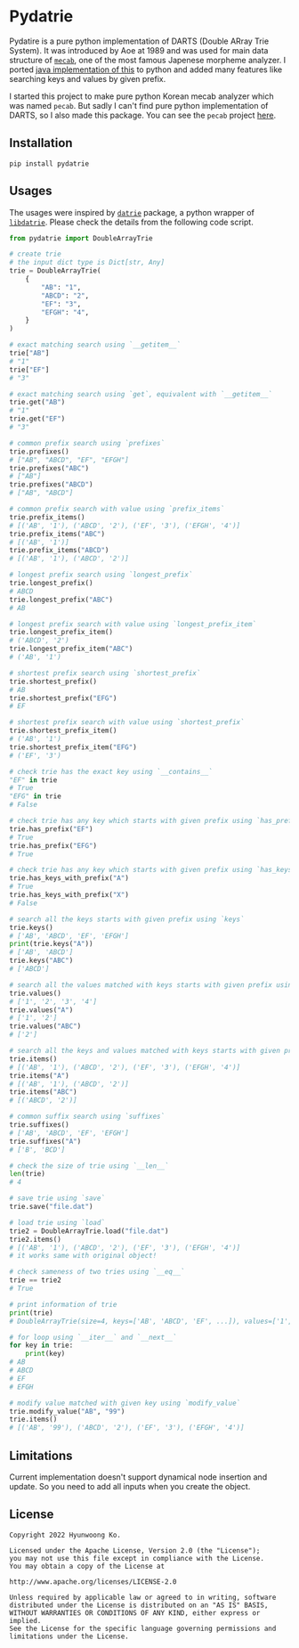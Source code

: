 # Pydatrie
Pydatire is a pure python implementation of DARTS (Double ARray Trie System). 
It was introduced by Aoe at 1989 and was used for main data structure of [`mecab`](https://github.com/taku910/mecab), one of the most famous Japenese morpheme analyzer.
I ported [java implementation of this](https://github.com/zhaoshiyu/SEANLP/blob/master/src/main/java/cn/edu/kmust/seanlp/collection/trie/DATrie.java) 
to python and added many features like searching keys and values by given prefix.

I started this project to make pure python Korean mecab analyzer which was named `pecab`.
But sadly I can't find pure python implementation of DARTS, so I also made this package.
You can see the `pecab` project [here](https://github.com/hyunwoongko/pecab).

## Installation
```
pip install pydatrie
```

## Usages
The usages were inspired by [`datrie`](https://github.com/pytries/datrie) package, a python wrapper of [`libdatrie`](https://github.com/tlwg/libdatrie).
Please check the details from the following code script.

```python
from pydatrie import DoubleArrayTrie

# create trie
# the input dict type is Dict[str, Any]
trie = DoubleArrayTrie(
    {
        "AB": "1",
        "ABCD": "2",
        "EF": "3",
        "EFGH": "4",
    }
)

# exact matching search using `__getitem__`
trie["AB"]
# "1"
trie["EF"]
# "3"

# exact matching search using `get`, equivalent with `__getitem__`
trie.get("AB")
# "1"
trie.get("EF")
# "3"

# common prefix search using `prefixes`
trie.prefixes()
# ["AB", "ABCD", "EF", "EFGH"]
trie.prefixes("ABC")
# ["AB"]
trie.prefixes("ABCD")
# ["AB", "ABCD"]

# common prefix search with value using `prefix_items`
trie.prefix_items()
# [('AB', '1'), ('ABCD', '2'), ('EF', '3'), ('EFGH', '4')]
trie.prefix_items("ABC")
# [('AB', '1')]
trie.prefix_items("ABCD")
# [('AB', '1'), ('ABCD', '2')]

# longest prefix search using `longest_prefix`
trie.longest_prefix()
# ABCD
trie.longest_prefix("ABC")
# AB

# longest prefix search with value using `longest_prefix_item`
trie.longest_prefix_item()
# ('ABCD', '2')
trie.longest_prefix_item("ABC")
# ('AB', '1')

# shortest prefix search using `shortest_prefix`
trie.shortest_prefix()
# AB
trie.shortest_prefix("EFG")
# EF

# shortest prefix search with value using `shortest_prefix`
trie.shortest_prefix_item()
# ('AB', '1')
trie.shortest_prefix_item("EFG")
# ('EF', '3')

# check trie has the exact key using `__contains__`
"EF" in trie
# True
"EFG" in trie
# False

# check trie has any key which starts with given prefix using `has_prefix`
trie.has_prefix("EF")
# True
trie.has_prefix("EFG")
# True

# check trie has any key which starts with given prefix using `has_keys_with_prefix`
trie.has_keys_with_prefix("A")
# True
trie.has_keys_with_prefix("X")
# False

# search all the keys starts with given prefix using `keys`
trie.keys()
# ['AB', 'ABCD', 'EF', 'EFGH']
print(trie.keys("A"))
# ['AB', 'ABCD']
trie.keys("ABC")
# ['ABCD']

# search all the values matched with keys starts with given prefix using `keys`
trie.values()
# ['1', '2', '3', '4']
trie.values("A")
# ['1', '2']
trie.values("ABC")
# ['2']

# search all the keys and values matched with keys starts with given prefix using `keys`
trie.items()
# [('AB', '1'), ('ABCD', '2'), ('EF', '3'), ('EFGH', '4')]
trie.items("A")
# [('AB', '1'), ('ABCD', '2')]
trie.items("ABC")
# [('ABCD', '2')]

# common suffix search using `suffixes`
trie.suffixes()
# ['AB', 'ABCD', 'EF', 'EFGH']
trie.suffixes("A")
# ['B', 'BCD']

# check the size of trie using `__len__`
len(trie)
# 4

# save trie using `save`
trie.save("file.dat")

# load trie using `load`
trie2 = DoubleArrayTrie.load("file.dat")
trie2.items()
# [('AB', '1'), ('ABCD', '2'), ('EF', '3'), ('EFGH', '4')]
# it works same with original object!

# check sameness of two tries using `__eq__`
trie == trie2
# True

# print information of trie
print(trie)
# DoubleArrayTrie(size=4, keys=['AB', 'ABCD', 'EF', ...]), values=['1', '2', '3', ...])

# for loop using `__iter__` and `__next__`
for key in trie:
    print(key)
# AB
# ABCD
# EF
# EFGH

# modify value matched with given key using `modify_value`
trie.modify_value("AB", "99")
trie.items()
# [('AB', '99'), ('ABCD', '2'), ('EF', '3'), ('EFGH', '4')]
```

## Limitations
Current implementation doesn't support dynamical node insertion and update. So you need to add all inputs when you create the object.

## License
```
Copyright 2022 Hyunwoong Ko.

Licensed under the Apache License, Version 2.0 (the "License");
you may not use this file except in compliance with the License.
You may obtain a copy of the License at

http://www.apache.org/licenses/LICENSE-2.0

Unless required by applicable law or agreed to in writing, software
distributed under the License is distributed on an "AS IS" BASIS,
WITHOUT WARRANTIES OR CONDITIONS OF ANY KIND, either express or implied.
See the License for the specific language governing permissions and
limitations under the License.
```